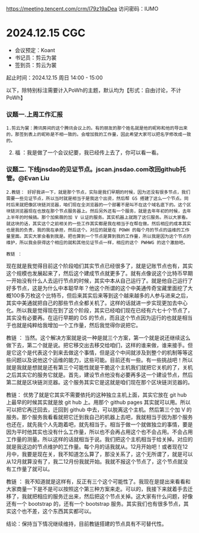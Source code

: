 https://meeting.tencent.com/crm/l79z19aDea
访问密码：IUMO

# 2024.12.15 CGC


- 会议预定：Koant
- 书记员：剪云为裳
- 签到员：剪云为裳

起止时间：2024.12.15 周日 14:00 - 15:00

以下，除特别标注需要计入PoWh的主题，默认均为【形式：自由讨论，不计PoWh】

### 议题一.上周工作汇报
    1.剪云为裳：腾讯房间的这个腾讯会议上的。有的朋友的那个姓名就是他的昵称和他的导出来的，那签到表上的昵称是不相一致的。会增加我的工作量，因此希望大家可以把名字修改成一致的。
   2. 福 ：我是做了一个会议纪要，我已经传上去了，你可以看一看。

   


   
    

### 议题二. 下线jnsdao的见证节点。jscan.jnsdao.com改回github托管。@Evan Liu
    2.教链： 好好我讲一下，就是那个节点，实际是我们早期的时候，因为还没有很多节点，我们需要一些见证节点，所以当时就是相当于是我这个出资，然后帮 GS 搭建了这么一个节点。同时后来就把像区块链浏览器，咱们现在全浏览器的一个部署不是叫不在这个域名底下的。这个区块链浏览器现在也放在那个节点服务器上。然后另外还有一个服务，就是去年年初的时候，去年上半年的时候搞。那个加紫薇的加 V 认证的服务。其实机器上就跑了这仨服务。所以大家看。就这块的话，其实这个之前相关的一些工作其实都是我在相当于在帮在做。然后相应的成本其实也是我的负责，我的我在承担，然后这个。对应的就是在 POWH 的每个月的节点的运维的工作量里面。其实大家会看到我是。把也算到一个节点是算到我的工作量，所以我是因为这个节点的维护，所以我会获得这个相应的就和其他见证节点一样，相应的这个 PWHWG 的这个激励吧。

    教链 ：
现在就是我觉得目前这个阶段咱们其实节点已经很多了，就是记账节点也有，其实这个规模也发展起来了，然后这个建成节点就更多了。就有点像说这个比特币早期一开始没有什么人去运行节点的时候，其实中本从自己运行了。就是他自己运行了好多节点，这是为什么中本聪早年？他这个所谓的这个中美通传奇宝藏里面挖了大概100多万枚这个比特币，但后来其实后来等到这个越来越多的人参与进来之后，其实中美通就把自己的那些节点全都关机了。这样的话就进一步实现更加去中心化。所以我是觉得现在到了这个阶段，其实已经咱们现在已经有六七十个节点了，其实没有必要再。在运行早期的 DS 的节点，而且这个节点因为运行的也就是相当于也就是纯粹给我增加一个工作量，然后我觉得你说把它。

   教链 ：
当然。这个解决方案就是说一种是就三个方案，第一个就是说还继续这么做下去，第二个就是说。把它移交出去移交给咱们，这样的谁来做，谁来接手。但是它这个是代表这个到来去做这个事情，但是这个中间就涉及到整个的机制等等这些问题以及说他这个运维的能力，这些可能。目前还有一些。有一些挑战吧！所以就是我就是想就是还有第三个可能性就是干脆这个主机我们就把它关机的了，关机之后其实它的服务它就是。首先，建设节点他没有必要再多这一个建设节点，然后第二就是区块链浏览器。这个服务其实它是这就是咱们现在那个区块链浏览器的。

  教链：
优势了就是它其实不需要依托的这种独立主机上面，其实它放在 git hub 上最早的时候其实就是放 git hub 上。用那个 github pages 其实就可以用。所以可以把它再迁回去，迁回到 github 中去，可以脱离这个主机。然后第三个加 V 的服务。那个服务我看看就把它迁到我自己的机器上去吧，我就相当于因为那个服务也还在，就先我个人先跑着吧，就先相当于。相当于做一个就做独立的事情，要是因为平时他其实也没有什么工作量，所以也不会再占用这个也不会占用。不会占用工作量的测量。所以这样的话就相当于说。我们把这个主机相当于给关掉。对应的就是我这边的节点维护的工作量。每个月的话我就从。12月开始吧！或者现在12月中，我要是现在关，我不知道怎么算了，那没关系了，这个无所谓了，就是可以从12月就算没有了，我二12月份我就开始。我就不报这个节点了，这个节点就没有工作量了就可以。

  教链 ：
我不知道就是这样有，反正有三个这个可能性了。我现在是提出来看看和大家商量一下是不是可以按照这个第三种方案来走。可以的，我接下来就着手去迁移了，我就把相应的服务迁出来，然后把这个节点关掉。这大家有什么问题，好像还有一个 bootstrap 的，还有一个 bootstrap 服务。其实我们也有很多节点，其实这个也不差，这个东西其实都可以。

结论：保持当下情况继续维持，目前教链搭建的节点具有不可替代性。


    


    

